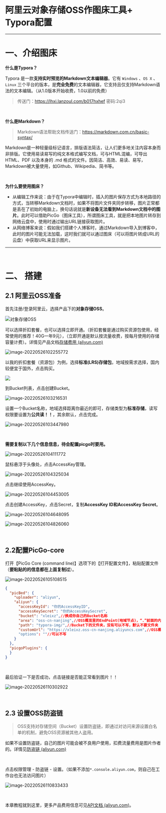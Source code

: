 # 阿里云对象存储OSS作图床工具+ Typora配置

---

# 一、介绍图床

**什么是Typora？** 

Typora 是一款**支持实时预览的Markdown文本编辑器**。它有 `Windows` 、`OS X` 、`Linux` 三个平台的版本，是**完全免费**的文本编辑器，它支持且仅支持Markdown语法的文本编辑。（从1.0版本开始收费，1.0以前的免费）

>传送门：https://lhxi.lanzoul.com/b017hxhef  密码:2qi3

​	

**什么是Markdown？**

> Markdown语法帮助文档传送门：https://markdown.com.cn/basic-syntax/

Markdown是一种轻量级标记语言，排版语法简洁，让人们更多地关注内容本身而非排版。它使用易读易写的纯文本格式编写文档，可与HTML混编，可导出 HTML、PDF 以及本身的 .md  格式的文件。因简洁、高效、易读、易写，Markdown被大量使用，如Github、Wikipedia、简书等。

​	

**为什么要使用图床？**

- 从编辑工作来说：由于在Typora中编辑时，插入的图片保存方式为本地路径的方式，当转移Markdown文档时，如果不将图片文件夹同步转移，图片正常都是丢在了初始的电脑上，换句话说就是**新设备无法看到Markdown文档中的图片**。此时可以借助PicGo（图床工具），所谓图床工具，就是把本地图片转存到网络云盘中，使用时通过输出URL链接获取图片。
- 从网络博客来说：假如我们搭建个人博客时，通过Markdown导入到博客中，此时的图片可能无法加载，这时我们就可以通过图床（可以将图片转成URL的云盘）中获取URL来显示图片。

---

​	

# 二、 搭建

 ## 2.1 阿里云OSS准备

首先注册/登录阿里云，选择产品下的**对象存储OSS**。

![对象存储OSS](https://xleixz.oss-cn-nanjing.aliyuncs.com/typora-img/image-20220526101746942.png)

可以选择折扣套餐，也可以选择立即开通。（折扣套餐是通过购买资源包使用，经常使用的推荐！40G一年9元），（立即开通是默认按流量收费，按每月使用的存储容量计费）。详情见产品文档[存储费用 (aliyun.com)](https://help.aliyun.com/document_detail/173534.html "点击查看产品文档查看费用")

![image-20220526102255772](https://xleixz.oss-cn-nanjing.aliyuncs.com/typora-img/image-20220526102255772.png)

以我的折扣套餐（资源包）为例，选择**标准(LRS)存储包**，地域按需求选择，国内较便宜于国外，点击购买。

![](https://xleixz.oss-cn-nanjing.aliyuncs.com/typora-img/image-20220526102922557.png)

到Bucket列表，点击创建Bucket。

![image-20220526103216531](https://xleixz.oss-cn-nanjing.aliyuncs.com/typora-img/image-20220526103216531.png)

设置一个Bucket名称，地域选择距离你最近的即可，存储类型为**标准存储**，读写权限要设置为**公共读！！**，其余默认，点击完成。

![image-20220526103447980](https://xleixz.oss-cn-nanjing.aliyuncs.com/typora-img/image-20220526103447980.png)

​	

**需要复制以下几个信息信息，待会配置picgo时要用。**

![image-20220526104111772](https://xleixz.oss-cn-nanjing.aliyuncs.com/typora-img/image-20220526104111772.png)

鼠标悬浮于头像处，点击AccessKey管理。

![image-20220526104325034](https://xleixz.oss-cn-nanjing.aliyuncs.com/typora-img/image-20220526104325034.png)

点击继续使用AccessKey。

![image-20220526104453005](https://xleixz.oss-cn-nanjing.aliyuncs.com/typora-img/image-20220526104453005.png)

点击创建AccessKey，点击Secret，复制**AccessKey ID和AccessKey Secret**。

![image-20220526104648095](https://xleixz.oss-cn-nanjing.aliyuncs.com/typora-img/image-20220526104648095.png)

![image-20220526104826060](https://xleixz.oss-cn-nanjing.aliyuncs.com/typora-img/image-20220526104826060.png)

​	

## 2.2配置PicGo-core

打开【PicGo Core (command line)】选项下的【打开配置文件】，粘贴配置文件（**要粘贴的的信息都在上面复制过**）。

![image-20220526105108515](https://xleixz.oss-cn-nanjing.aliyuncs.com/typora-img/image-20220526105108515.png)

```json
{
  "picBed": {
    "uploader": "aliyun",
    "aliyun": {
      "accessKeyId": "你的AccessKeyID",
      "accessKeySecret": "你的AccessKeySecret",
      "bucket": "xleixz",//换成你自己的Bucket名称
      "area": "oss-cn-nanjing",//OSS概览里的EndPoint(地域节点)，“.”前面的内容
      "path": "typora-img/",//Bucket下的文件夹，没有可以不写，默认不要文件夹
      "customUrl": "https://xleixz.oss-cn-nanjing.aliyuncs.com",//OSS概览里的Bucket域名(开头加上https://)
      "options": ""//可以不写
    }
  },
  "picgoPlugins": {
  }
}
```

​	

最后验证一下是否成功，点击链接是否能正常看到图片！！

![image-20220526110302922](https://xleixz.oss-cn-nanjing.aliyuncs.com/typora-img/image-20220526110302922.png)

​	

## 2.3 设置OSS防盗链

> OSS支持对存储空间（Bucket）设置防盗链，即通过对访问来源设置白名单的机制，避免OSS资源被其他人盗用。

如果不设置防盗链，自己的图片可能会被不良用户使用，扣费流量费用是图片作者的。详情见[防盗链 (aliyun.com)](https://help.aliyun.com/document_detail/31869.html?spm=5176.8466032.help.dexternal.34e914500TPUXz "点击查看产品文档防盗链")

​	

点击权限管理 - 防盗链 - 设置。（如果不添加`*.console.aliyun.com`，则自己在工作台也无法访问图片）

![image-20220526110833433](https://xleixz.oss-cn-nanjing.aliyuncs.com/typora-img/image-20220526110833433.png)

​	

本章教程就到这里，更多产品费用信息可见[API文档 (aliyun.com)](https://help.aliyun.com/document_detail/31947.html?spm=5176.8465980.help.dexternal.4e7014509mCLBO "点击查看阿里云API文档")。
